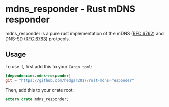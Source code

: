 # mdns_responder - Rust mDNS responder

mdns_responder is a pure rust implementation of the mDNS ([RFC 6762]) and DNS-SD ([RFC 6763]) protocols.

## Usage

To use it, first add this to your `Cargo.toml`:

```toml
[dependencies.mdns-responder]
git = "https://github.com/hedgar2017/rust-mdns-responder"
```

Then, add this to your crate root:

```rust
extern crate mdns_responder;
```

[RFC 6762]: https://tools.ietf.org/html/rfc6762
[RFC 6763]: https://tools.ietf.org/html/rfc6763

